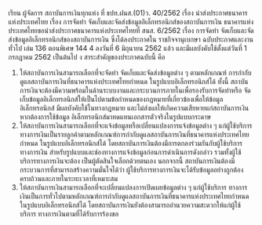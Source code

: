 เรียน ผู้จัดการ
สถาบันการเงินทุกแห่ง
ที่ ธปท.ฝนส.(01)ว. 40/2562 เรื่อง นําส่งประกาศธนาคารแห่งประเทศไทย
เรื่อง การจัดทำ จัดเก็บและจัดส่งข้อมูลอิเล็กทรอนิกส์ของสถาบันการเงิน
ธนาคารแห่งประเทศไทยขอนำส่งประกาศธนาคารแห่งประเทศไทยที่ สนส. 6/2562
เรื่อง การจัดทำ จัดเก็บและจัดส่งข้อมูลอิเล็กทรอนิกส์ของสถาบันการเงิน ซึ่งได้ลงประกาศใน
ราชกิจจานุเบกษา ฉบับประกาศและงานทั่วไป เล่ม 136 ตอนพิเศษ 144 4 ลงวันที่ 6 มิถุนายน 2562
แล้ว และมีผลบังคับใช้ตั้งแต่วันที่ 1 กรกฎาคม 2562 เป็นต้นไป
ง
สาระสำคัญของประกาศฉบับนี้ คือ
1. ให้สถาบันการเงินสามารถเลือกที่จะจัดทำ จัดเก็บและจัดส่งข้อมูลต่าง ๆ ตามหลักเกณฑ์
การกำกับดูแลสถาบันการเงินที่ธนาคารแห่งประเทศไทยกำหนด ในรูปแบบอิเล็กทรอนิกส์ได้ ทั้งนี้
สถาบันการเงินจะต้องมีความพร้อมในด้านระบบงานและกระบวนการภายในเพื่อรองรับการจัดทําหรือ
จัดเก็บข้อมูลอิเล็กทรอนิกส์ให้เป็นไปตามข้อกำหนดของกฎหมายที่เกี่ยวข้องเพื่อให้ข้อมูลอิเล็กทรอนิกส์
มีผลบังคับใช้ในทางกฎหมาย และไม่ส่งผลให้เกิดความเสียหายแก่สถาบันการเงิน หากต้องการใช้ข้อมูล
อิเล็กทรอนิกส์มาทดแทนเอกสารตัวจริงในรูปแบบกระดาษ
2. ให้สถาบันการเงินสามารถเลือกที่จะแจ้งข้อมูลหรือเปลี่ยนแปลงการแจ้งข้อมูลต่าง ๆ
แก่ผู้ใช้บริการทางการเงินเป็นรายลูกค้าตามหลักเกณฑ์การกํากับดูแลสถาบันการเงินที่ธนาคารแห่งประเทศไทย
กําหนด ในรูปแบบอิเล็กทรอนิกส์ได้ โดยสถาบันการเงินต้องมีการตกลงร่วมกันกับผู้ใช้บริการทางการเงิน
สำหรับรูปแบบและช่องทางการแจ้งข้อมูลก่อนการดำเนินการดังกล่าว รวมทั้งผู้ใช้บริการทางการเงินจะต้อง
เป็นผู้ตัดสินใจเลือกด้วยตนเอง นอกจากนี้ สถาบันการเงินต้องมีกระบวนการที่สามารถสร้างความมั่นใจได้ว่า
ผู้ใช้บริการทางการเงินจะได้รับข้อมูลอย่างถูกต้อง ครบถ้วนและภายในระยะเวลาที่เหมาะสม
3. ให้สถาบันการเงินสามารถเลือกที่จะเปลี่ยนแปลงการเปิดเผยข้อมูลต่าง ๆ แก่ผู้ใช้บริการ
ทางการเงินเป็นการทั่วไปตามหลักเกณฑ์การกำกับดูแลสถาบันการเงินที่ธนาคารแห่งประเทศไทยกำหนด
ในรูปแบบอิเล็กทรอนิกส์ได้ โดยสถาบันการเงินยังต้องสามารถอำนวยความสะดวกให้แก่ผู้ใช้บริการ
ทางการเงินตามที่ได้รับการร้องขอ
